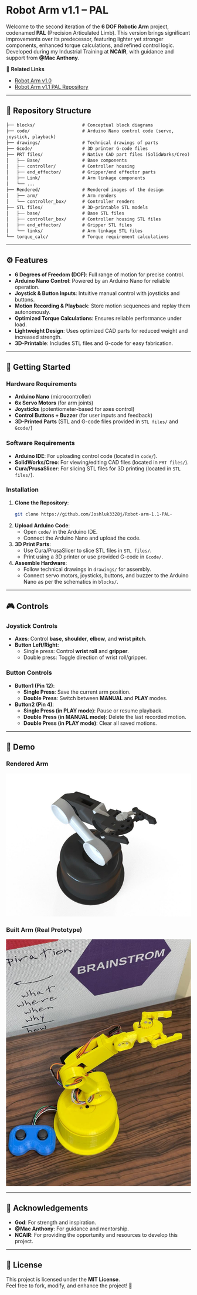 # Robot Arm v1.1 – PAL

Welcome to the second iteration of the **6 DOF Robotic Arm** project, codenamed **PAL** (Precision Articulated Limb). This version brings significant improvements over its predecessor, featuring lighter yet stronger components, enhanced torque calculations, and refined control logic. Developed during my Industrial Training at **NCAIR**, with guidance and support from **@Mac Anthony**.

🔗 **Related Links**  
- [Robot Arm v1.0](https://github.com/Joshluk3328j/robot-arm-1.0)
- [Robot Arm v1.1 PAL Repository](https://github.com/Joshluk3328j/Robot-arm-1.1-PAL-)

---

## 📂 Repository Structure

```
├── blocks/                  # Conceptual block diagrams
├── code/                    # Arduino Nano control code (servo, joystick, playback)
├── drawings/                # Technical drawings of parts
├── Gcode/                   # 3D printer G-code files
├── PRT files/               # Native CAD part files (SolidWorks/Creo)
│   ├── Base/                # Base components
│   ├── controller/          # Controller housing
│   ├── end_effector/        # Gripper/end effector parts
│   ├── Link/                # Arm linkage components
│   └── ...
├── Rendered/                # Rendered images of the design
│   ├── arm/                 # Arm renders
│   └── controller_box/      # Controller renders
├── STL files/               # 3D-printable STL models
│   ├── base/                # Base STL files
│   ├── controller_box/      # Controller housing STL files
│   ├── end_effector/        # Gripper STL files
│   └── links/               # Arm linkage STL files
└── torque_calc/             # Torque requirement calculations
```

---

## ⚙️ Features

- **6 Degrees of Freedom (DOF)**: Full range of motion for precise control.
- **Arduino Nano Control**: Powered by an Arduino Nano for reliable operation.
- **Joystick & Button Inputs**: Intuitive manual control with joysticks and buttons.
- **Motion Recording & Playback**: Store motion sequences and replay them autonomously.
- **Optimized Torque Calculations**: Ensures reliable performance under load.
- **Lightweight Design**: Uses optimized CAD parts for reduced weight and increased strength.
- **3D-Printable**: Includes STL files and G-code for easy fabrication.

---

## 🚀 Getting Started

### Hardware Requirements
- **Arduino Nano** (microcontroller)
- **6x Servo Motors** (for arm joints)
- **Joysticks** (potentiometer-based for axes control)
- **Control Buttons + Buzzer** (for user inputs and feedback)
- **3D-Printed Parts** (STL and G-code files provided in `STL files/` and `Gcode/`)

### Software Requirements
- **Arduino IDE**: For uploading control code (located in `code/`).
- **SolidWorks/Creo**: For viewing/editing CAD files (located in `PRT files/`).
- **Cura/PrusaSlicer**: For slicing STL files for 3D printing (located in `STL files/`).

### Installation
1. **Clone the Repository**:
   ```bash
   git clone https://github.com/Joshluk3328j/Robot-arm-1.1-PAL-
   ```
2. **Upload Arduino Code**:
   - Open `code/` in the Arduino IDE.
   - Connect the Arduino Nano and upload the code.
3. **3D Print Parts**:
   - Use Cura/PrusaSlicer to slice STL files in `STL files/`.
   - Print using a 3D printer or use provided G-code in `Gcode/`.
4. **Assemble Hardware**:
   - Follow technical drawings in `drawings/` for assembly.
   - Connect servo motors, joysticks, buttons, and buzzer to the Arduino Nano as per the schematics in `blocks/`.

---

## 🎮 Controls

### Joystick Controls
- **Axes**: Control **base**, **shoulder**, **elbow**, and **wrist pitch**.
- **Button Left/Right**:
  - Single press: Control **wrist roll** and **gripper**.
  - Double press: Toggle direction of wrist roll/gripper.

### Button Controls
- **Button1 (Pin 12)**:
  - **Single Press**: Save the current arm position.
  - **Double Press**: Switch between **MANUAL** and **PLAY** modes.
- **Button2 (Pin 4)**:
  - **Single Press (in PLAY mode)**: Pause or resume playback.
  - **Double Press (in MANUAL mode)**: Delete the last recorded motion.
  - **Double Press (in PLAY mode)**: Clear all saved motions.

---

## 📸 Demo

### Rendered Arm
![Rendered Arm](https://github.com/Joshluk3328j/Robot-arm-1.1-PAL-/blob/main/rendered%20arm.jpg) 

### Built Arm (Real Prototype)
![Built Arm](https://github.com/Joshluk3328j/Robot-arm-1.1-PAL-/blob/main/arm.jpg)

---

## 🙏 Acknowledgements

- **God**: For strength and inspiration.
- **@Mac Anthony**: For guidance and mentorship.
- **NCAIR**: For providing the opportunity and resources to develop this project.

---

## 📜 License

This project is licensed under the **MIT License**.  
Feel free to fork, modify, and enhance the project! 🚀
